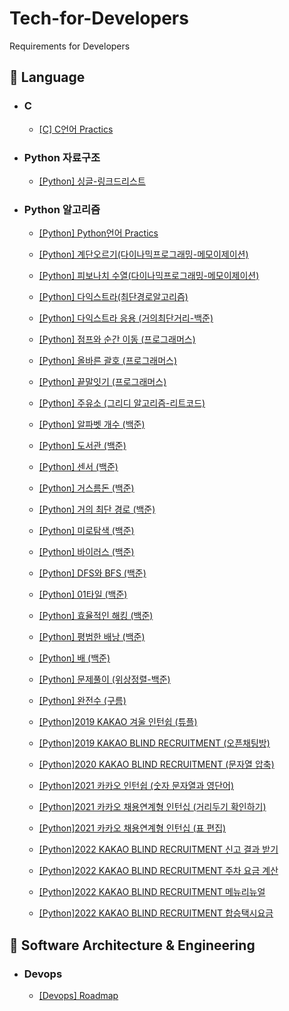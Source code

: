 # Tech-for-Developers
Requirements for Developers


## :rocket:  Language

- ### C

  - [[C] C언어 Practics](https://github.com/Virusuki/Tech-for-Developers/blob/main/Programming%20language/C%EC%96%B8%EC%96%B4(Practice).md)

- ### Python 자료구조
  - [[Python] 싱글-링크드리스트](https://github.com/Virusuki/Tech-for-Developers/blob/main/Programming%20language/python/%EB%A7%81%ED%81%AC%EB%93%9C%EB%A6%AC%EC%8A%A4%ED%8A%B8(%EC%9E%90%EB%A3%8C%EA%B5%AC%EC%A1%B0_%EA%B8%B0%EB%B3%B8).md)
  
- ### Python 알고리즘
  - [[Python] Python언어 Practics](https://github.com/Virusuki/Tech-for-Developers/blob/main/Programming%20language/C%EC%96%B8%EC%96%B4(Practice).md)

  - [[Python] 계단오르기(다이나믹프로그래밍-메모이제이션)](https://github.com/Virusuki/Tech-for-Developers/blob/main/Programming%20language/python/%EA%B3%84%EB%8B%A8%EC%98%A4%EB%A5%B4%EA%B8%B0_%EB%8B%A4%EC%9D%B4%EB%82%98%EB%AF%B9%ED%94%84%EB%A1%9C%EA%B7%B8%EB%9E%98%EB%B0%8D(%EB%A9%94%EB%AA%A8%EC%9D%B4%EC%A0%9C%EC%9D%B4%EC%85%98).md)
  
  - [[Python] 피보나치 수열(다이나믹프로그래밍-메모이제이션)](https://github.com/Virusuki/Tech-for-Developers/blob/main/Programming%20language/python/%ED%94%BC%EB%B3%B4%EB%82%98%EC%B9%98%EC%88%98%EC%97%B4_%EB%8B%A4%EC%9D%B4%EB%82%98%EB%AF%B9%ED%94%84%EB%A1%9C%EA%B7%B8%EB%9E%98%EB%B0%8D(%EB%A9%94%EB%AA%A8%EC%9D%B4%EC%A0%9C%EC%9D%B4%EC%85%98).md)   
  - [[Python] 다익스트라(최단경로알고리즘)](https://github.com/Virusuki/Tech-for-Developers/blob/main/Programming%20language/python/%EB%8B%A4%EC%9D%B5%EC%8A%A4%ED%8A%B8%EB%9D%BC.md)
  - [[Python] 다익스트라 응용 (거의최단거리-백준)](https://github.com/Virusuki/Tech-for-Developers/blob/main/Programming%20language/python/%EA%B1%B0%EC%9D%98%EC%B5%9C%EB%8B%A8%EA%B1%B0%EB%A6%AC(%EB%B0%B1%EC%A4%80).md)
  - [[Python] 점프와 순간 이동 (프로그래머스)](https://github.com/Virusuki/Tech-for-Developers/blob/main/Programming%20language/python/%EC%A0%90%ED%94%84%EC%99%80%20%EC%88%9C%EA%B0%84%20%EC%9D%B4%EB%8F%99%20(%ED%94%84%EB%A1%9C%EA%B7%B8%EB%9E%98%EB%A8%B8%EC%8A%A4).md)
  - [[Python] 올바른 괄호 (프로그래머스)](https://github.com/Virusuki/Tech-for-Developers/blob/main/Programming%20language/%EC%98%AC%EB%B0%94%EB%A5%B8%20%EA%B4%84%ED%98%B8%20(%ED%94%84%EB%A1%9C%EA%B7%B8%EB%9E%98%EB%A8%B8%EC%8A%A4).md)
  - [[Python] 끝말잇기 (프로그래머스)](https://github.com/Virusuki/Tech-for-Developers/blob/main/Programming%20language/python/%EB%81%9D%EB%A7%90%EC%9E%87%EA%B8%B0%20(%ED%94%84%EB%A1%9C%EA%B7%B8%EB%9E%98%EB%A8%B8%EC%8A%A4).md)
  - [[Python] 주유소 (그리디 알고리즘-리트코드)](https://github.com/Virusuki/Tech-for-Developers/blob/main/Programming%20language/python/%EC%A3%BC%EC%9C%A0%EC%86%8C(greedy).md)
  - [[Python] 알파벳 개수 (백준)](https://github.com/Virusuki/Tech-for-Developers/blob/main/Programming%20language/python/%EC%95%8C%ED%8C%8C%EB%B2%B3%20%EA%B0%9C%EC%88%98%20(%EB%B0%B1%EC%A4%80).md)
  - [[Python] 도서관 (백준)](https://github.com/Virusuki/Tech-for-Developers/blob/main/Programming%20language/python/%EB%8F%84%EC%84%9C%EA%B4%80%20(%EB%B0%B1%EC%A4%80).md)
  - [[Python] 센서 (백준)](https://github.com/Virusuki/Tech-for-Developers/blob/main/Programming%20language/python/%EC%84%BC%EC%84%9C%20(%EB%B0%B1%EC%A4%80).md)
  - [[Python] 거스름돈 (백준)](https://github.com/Virusuki/Tech-for-Developers/blob/main/Programming%20language/python/%EA%B1%B0%EC%8A%A4%EB%A6%84%EB%8F%88%20(%EB%B0%B1%EC%A4%80).md)
  - [[Python] 거의 최단 경로 (백준)](https://github.com/Virusuki/Tech-for-Developers/blob/main/Programming%20language/python/%EA%B1%B0%EC%9D%98%20%EC%B5%9C%EB%8B%A8%20%EA%B2%BD%EB%A1%9C%20(%EB%B0%B1%EC%A4%80).md)
  - [[Python] 미로탐색 (백준)](https://github.com/Virusuki/Tech-for-Developers/blob/main/Programming%20language/python/%EB%AF%B8%EB%A1%9C%ED%83%90%EC%83%89(%EB%B0%B1%EC%A4%80).md)

  - [[Python] 바이러스 (백준)](https://github.com/Virusuki/Tech-for-Developers/blob/main/Programming%20language/python/%EB%B0%94%EC%9D%B4%EB%9F%AC%EC%8A%A4(%EB%B0%B1%EC%A4%80).md)
  - [[Python] DFS와 BFS (백준)](https://github.com/Virusuki/Tech-for-Developers/blob/main/Programming%20language/python/DFS%EC%99%80%20BFS%20(%EB%B0%B1%EC%A4%80).md)

  - [[Python] 01타일 (백준)](https://github.com/Virusuki/Tech-for-Developers/blob/main/Programming%20language/python/01%ED%83%80%EC%9D%BC%20(%EB%B0%B1%EC%A4%80).md)
  - [[Python] 효율적인 해킹 (백준)](https://github.com/Virusuki/Tech-for-Developers/blob/main/Programming%20language/python/%ED%9A%A8%EC%9C%A8%EC%A0%81%EC%9D%B8%20%ED%95%B4%ED%82%B9%20(%EB%B0%B1%EC%A4%80).md)
  - [[Python] 평범한 배낭 (백준)](https://github.com/Virusuki/Tech-for-Developers/blob/main/Programming%20language/python/%ED%8F%89%EB%B2%94%ED%95%9C%20%EB%B0%B0%EB%82%AD%20(%EB%B0%B1%EC%A4%80).md)

  - [[Python] 배 (백준)](https://github.com/Virusuki/Tech-for-Developers/blob/main/Programming%20language/python/%EB%B0%B0%20(%EB%B0%B1%EC%A4%80).md)

  - [[Python] 문제풀이 (위상정렬-백준)](https://github.com/Virusuki/Tech-for-Developers/blob/main/Programming%20language/python/%EB%AC%B8%EC%A0%9C%20%ED%92%80%EC%9D%B4(%EC%9C%84%EC%83%81%EC%A0%95%EB%A0%AC)-%EB%B0%B1%EC%A4%80.md)

  - [[Python] 완전수 (구름)](https://github.com/Virusuki/Tech-for-Developers/blob/main/Programming%20language/python/%EC%99%84%EC%A0%84%EC%88%98%20(goorm).md)

  - [[Python]2019 KAKAO 겨울 인턴쉽 (튜플)](https://github.com/Virusuki/Tech-for-Developers/blob/main/Programming%20language/python/%ED%8A%9C%ED%94%8C(%ED%8A%9C%ED%94%8C%20-%202019%20%EC%B9%B4%EC%B9%B4%EC%98%A4%20%EA%B0%9C%EB%B0%9C%EC%9E%90%20%EA%B2%A8%EC%9A%B8%20%EC%9D%B8%ED%84%B4%EC%89%BD).md)
  - [[Python]2019 KAKAO BLIND RECRUITMENT (오픈채팅방)](https://github.com/Virusuki/Tech-for-Developers/blob/main/Programming%20language/python/2019%20KAKAO%20BLIND%20RECRUITMENT%20(%EC%98%A4%ED%94%88%EC%B1%84%ED%8C%85%EB%B0%A9).md)
  - [[Python]2020 KAKAO BLIND RECRUITMENT (문자열 압축)](https://github.com/Virusuki/Tech-for-Developers/blob/main/Programming%20language/python/2020%20KAKAO%20BLIND%20RECRUITMENT%20(%EB%AC%B8%EC%9E%90%EC%97%B4%20%EC%95%95%EC%B6%95).md)
  
  - [[Python]2021 카카오 인턴쉽 (숫자 문자열과 영단어)](https://github.com/Virusuki/Tech-for-Developers/blob/main/Programming%20language/python/2021%20%EC%B9%B4%EC%B9%B4%EC%98%A4%20%EC%B1%84%EC%9A%A9%EC%97%B0%EA%B3%84%ED%98%95%20%EC%9D%B8%ED%84%B4%EC%8B%AD(%EC%88%AB%EC%9E%90%20%EB%AC%B8%EC%9E%90%EC%97%B4%EA%B3%BC%20%EC%98%81%EB%8B%A8%EC%96%B4).md)

  - [[Python]2021 카카오 채용연계형 인턴십 (거리두기 확인하기)](https://github.com/Virusuki/Tech-for-Developers/blob/main/Programming%20language/python/2021%20%EC%B9%B4%EC%B9%B4%EC%98%A4%20%EC%B1%84%EC%9A%A9%EC%97%B0%EA%B3%84%ED%98%95%20%EC%9D%B8%ED%84%B4%EC%8B%AD%20(%EA%B1%B0%EB%A6%AC%EB%91%90%EA%B8%B0%20%ED%99%95%EC%9D%B8%ED%95%98%EA%B8%B0).md)
  - [[Python]2021 카카오 채용연계형 인턴십 (표 편집)](https://github.com/Virusuki/Tech-for-Developers/blob/main/Programming%20language/python/2021%20%EC%B9%B4%EC%B9%B4%EC%98%A4%20%EC%B1%84%EC%9A%A9%EC%97%B0%EA%B3%84%ED%98%95%20%EC%9D%B8%ED%84%B4%EC%8B%AD%20(%ED%91%9C%20%ED%8E%B8%EC%A7%91).md)  
  - [[Python]2022 KAKAO BLIND RECRUITMENT 신고 결과 받기](https://github.com/Virusuki/Tech-for-Developers/blob/main/Programming%20language/2022%20KAKAO%20BLIND%20RECRUITMENT%20(%EC%8B%A0%EA%B3%A0%EA%B2%B0%EA%B3%BC%EB%B0%9B%EA%B8%B0).md)
  - [[Python]2022 KAKAO BLIND RECRUITMENT 주차 요금 계산](https://github.com/Virusuki/Tech-for-Developers/blob/main/Programming%20language/2022%20KAKAO%20BLIND%20RECRUITMENT%20(%EC%A3%BC%EC%B0%A8%EC%9A%94%EA%B8%88%20%EA%B3%84%EC%82%B0).md)
  - [[Python]2022 KAKAO BLIND RECRUITMENT 메뉴리뉴얼](https://github.com/Virusuki/Tech-for-Developers/blob/main/Programming%20language/python/2022%20KAKAO%20BLIND%20RECRUITMENT%20(%EB%A9%94%EB%89%B4%EB%A6%AC%EB%89%B4%EC%96%BC).md)
  - [[Python]2022 KAKAO BLIND RECRUITMENT 합승택시요금](https://github.com/Virusuki/Tech-for-Developers/blob/main/Programming%20language/python/2021%20KAKAO%20BLIND%20RECRUITMENT%20(%ED%95%A9%EC%8A%B9%ED%83%9D%EC%8B%9C%EC%9A%94%EA%B8%88).md)


## :rocket:  Software Architecture & Engineering

- ### Devops

  - [[Devops] Roadmap](https://github.com/Virusuki/Tech-for-Developers/blob/main/Software%20Architecture%20&%20Engineering/Devops-roadmap.md)

